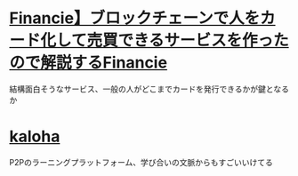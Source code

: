 # [Financie】ブロックチェーンで人をカード化して売買できるサービスを作ったので解説するFinancie](https://thebridge.jp/2019/03/how-to-make-a-hero-by-blockchain)
結構面白そうなサービス、一般の人がどこまでカードを発行できるかが鍵となるか

# [kaloha](https://kalpha.io/#aboutus) 
P2Pのラーニングプラットフォーム、学び合いの文脈からもすごいいけてる
